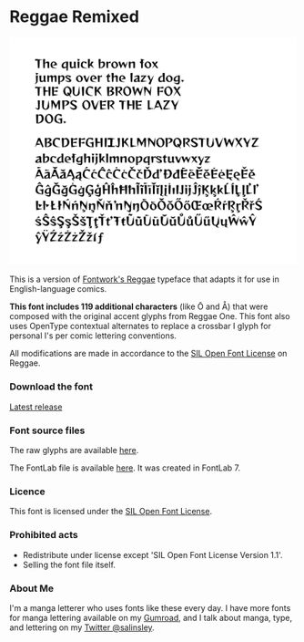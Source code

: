# Reggae Remixed

![Preview of Reggae Remixed](ReggaeRemixedPreview.png)

This is a version of [Fontwork's Reggae](https://github.com/fontworks-fonts/Reggae) typeface that adapts it for use in English-language comics. 

**This font includes 119 additional characters** (like Ō and Å) that were composed with the original accent glyphs from Reggae One. This font also uses OpenType contextual alternates to replace a crossbar I glyph for personal I's per comic lettering conventions. 

All modifications are made in accordance to the [SIL Open Font License](https://scripts.sil.org/cms/scripts/page.php?site_id=nrsi&id=OFL) on Reggae. 

### Download the font

[Latest release](./fonts/otf/ReggaeRemixed.otf)

### Font source files

The raw glyphs are available [here](./sources/ReggaeRemixed.glyphs).

The FontLab file is available [here](./sources/ReggaeRemixed.vfc). It was created in FontLab 7.

### Licence

This font is licensed under the [SIL Open Font License](https://scripts.sil.org/cms/scripts/page.php?site_id=nrsi&id=OFL).

### Prohibited acts

* Redistribute under license except 'SIL Open Font License Version 1.1'.
* Selling ​​the font file itself.


### About Me

I'm a manga letterer who uses fonts like these every day. I have more fonts for manga lettering available on my [Gumroad](https://gumroad.com/salinsley), and I talk about manga, type, and lettering on my [Twitter @salinsley](https://twitter.com/salinsley).
